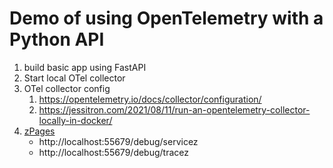 # Demo of using OpenTelemetry with a Python API

1. build basic app using FastAPI
2. Start local OTel collector
3. OTel collector config
   1. https://opentelemetry.io/docs/collector/configuration/
   2. https://jessitron.com/2021/08/11/run-an-opentelemetry-collector-locally-in-docker/
4. [zPages](https://github.com/open-telemetry/opentelemetry-collector/blob/main/extension/zpagesextension/README.md)
   - http://localhost:55679/debug/servicez
   - http://localhost:55679/debug/tracez
